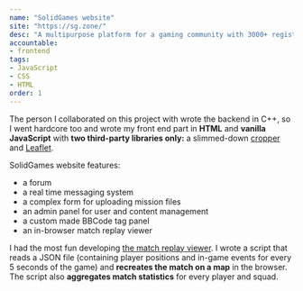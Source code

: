 ```yaml
---
name: "SolidGames website"
site: "https://sg.zone/"
desc: "A multipurpose platform for a gaming community with 3000+ registered members."
accountable: 
- frontend
tags:
- JavaScript
- CSS
- HTML
order: 1
---
```

The person I collaborated on this project with wrote the backend in C++, so I went hardcore too and wrote my front end part in **HTML** and **vanilla JavaScript** with **two third-party libraries only:** a slimmed-down [cropper](https://fengyuanchen.github.io/cropperjs/) and [Leaflet](https://leafletjs.com/).

SolidGames website features:
- a forum
- a real time messaging system
- a complex form for uploading mission files
- an admin panel for user and content management
- a custom made BBCode tag panel
- an in-browser match replay viewer

I had the most fun developing [the match replay viewer](https://sg.zone/replays/1705087203). I wrote a script that reads a JSON file (containing player positions and in-game events for every 5 seconds of the game) and **recreates the match on a map** in the browser. The script also **aggregates match statistics** for every player and squad.